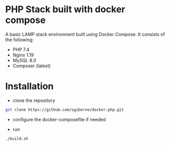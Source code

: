 # PHP Stack built with docker compose

A basic LAMP stack environment built using Docker Compose. It consists of the following:

- PHP 7.4
- Nginx 1.19
- MySQL 8.0
- Composer (latest)

# Installation

- clone the repository
```bash
git clone https://github.com/sgiberne/docker-php.git
```

- configure the docker-composefile if needed

- run
```bash
./build.sh
```

